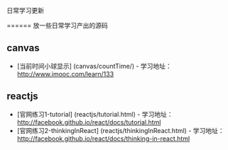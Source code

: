 日常学习更新

======
  放一些日常学习产出的源码



## canvas 
- [当前时间小球显示] (canvas/countTime/) - 学习地址：<http://www.imooc.com/learn/133>

## reactjs
- [官网练习1-tutorial] (reactjs/tutorial.html) - 学习地址：<http://facebook.github.io/react/docs/tutorial.html>
- [官网练习2-thinkingInReact] (reactjs/thinkingInReact.html) - 学习地址： <http://facebook.github.io/react/docs/thinking-in-react.html>

